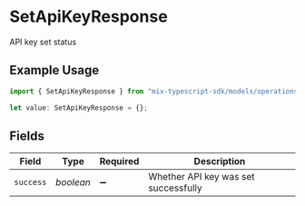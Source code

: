 # SetApiKeyResponse

API key set status

## Example Usage

```typescript
import { SetApiKeyResponse } from "mix-typescript-sdk/models/operations";

let value: SetApiKeyResponse = {};
```

## Fields

| Field                                | Type                                 | Required                             | Description                          |
| ------------------------------------ | ------------------------------------ | ------------------------------------ | ------------------------------------ |
| `success`                            | *boolean*                            | :heavy_minus_sign:                   | Whether API key was set successfully |